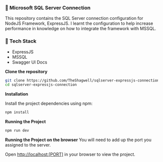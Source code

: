### 🔰 Microsoft SQL Server Connection 
This repository contains the SQL Server connection configuration for NodeJS Framework, ExpressJS. I learnt the configuration to help increase performance in knowledge on how to integrate the framework with MSSQL.

### 🧭 Tech Stack
- ExpressJS
- MSSQL
- Swagger UI Docs

**Clone the repository**
```bash
git clone https://github.com/TheShagwell/sqlserver-expressjs-connection.git
cd sqlserver-expressjs-connection
```
**Installation**

Install the project dependencies using npm:

```bash
npm install
```

**Running the Project**

```bash
npm run dev
```

**Running the Project on the browser**
You will need to add up the port you assigned to the server.
 
Open [http://localhost:[PORT]](http://localhost:[$PORT]) in your browser to view the project.
